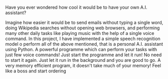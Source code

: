 Have you ever wondered how cool it would be to have your own A.I. assistant?

Imagine how easier it would be to send emails without typing a single word, doing Wikipedia searches without opening web browsers, and performing many other daily tasks like playing music with the help of a single voice command.
In this project, I have implemented a simple speech recognition model o perform all of the above mentioned, that is a personal A.I. assistant using Python. 
A powerful programme which can perform your tasks with just few voice commands!
Just start the programme and let it run!
No need to start it again. Just let it run in the background and you are good to go.
A very memory efficient program, it doesn't take much of your memory!
Feel like a boss and start ordering

